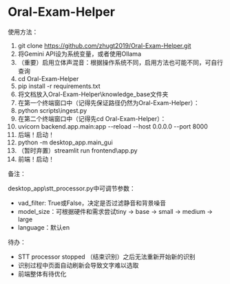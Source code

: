 # Oral-Exam-Helper

使用方法：

1. git clone https://github.com/zhugt2019/Oral-Exam-Helper.git
2. 将Gemini API设为系统变量，或者使用Ollama
3. （重要）启用立体声混音：根据操作系统不同，启用方法也可能不同，可自行查询
4. cd Oral-Exam-Helper
5. pip install -r requirements.txt
6. 将文档放入Oral-Exam-Helper\knowledge_base文件夹
7. 在第一个终端窗口中（记得先保证路径仍然为Oral-Exam-Helper）：
8. python scripts\ingest.py
9. 在第二个终端窗口中（记得先cd Oral-Exam-Helper）：
10. uvicorn backend.app.main:app --reload --host 0.0.0.0 --port 8000
11. 后端！启动！
12. python -m desktop_app.main_gui
13. （暂时弃置）streamlit run frontend\app.py
14. 前端！启动！

备注：

desktop_app\stt_processor.py中可调节参数：
- vad_filter: True或False，决定是否过滤静音和背景噪音
- model_size：可根据硬件和需求尝试tiny -> base -> small -> medium -> large
- language：默认en

待办：

- STT processor stopped （结束识别）之后无法重新开始新的识别
- 识别过程中页面自动刷新会导致文字难以选取
- 前端整体有待优化
